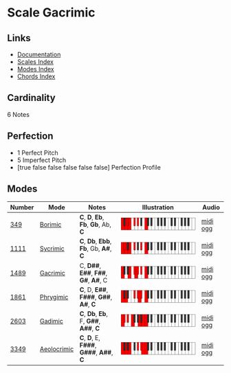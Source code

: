 # Scale Gacrimic

## Links

- [Documentation](index.md)
- [Scales Index](Scales.md)
- [Modes Index](Modes.md)
- [Chords Index](Chords.md)

## Cardinality

6 Notes

## Perfection

- 1 Perfect Pitch
- 5 Imperfect Pitch
- [true false false false false false] Perfection Profile

## Modes

| Number | Mode | Notes | Illustration | Audio |
|--------|------|-------|--------------|-------|
| [349](https://ianring.com/musictheory/scales/349) | [Borimic](ModeBorimic.md) | **C**, **D**, **Eb**, **Fb**, **Gb**, Ab, **C** | ![CNaturalBorimic](ModeCNaturalBorimic.png) | [midi](ModeCNaturalBorimic.mid) [ogg](ModeCNaturalBorimic.ogg) | 
| [1111](https://ianring.com/musictheory/scales/1111) | [Sycrimic](ModeSycrimic.md) | **C**, **Db**, **Ebb**, **Fb**, Gb, **A#**, **C** | ![CNaturalSycrimic](ModeCNaturalSycrimic.png) | [midi](ModeCNaturalSycrimic.mid) [ogg](ModeCNaturalSycrimic.ogg) | 
| [1489](https://ianring.com/musictheory/scales/1489) | [Gacrimic](ModeGacrimic.md) | C, **D##**, **E##**, **F##**, **G#**, **A#**, C | ![CNaturalGacrimic](ModeCNaturalGacrimic.png) | [midi](ModeCNaturalGacrimic.mid) [ogg](ModeCNaturalGacrimic.ogg) | 
| [1861](https://ianring.com/musictheory/scales/1861) | [Phrygimic](ModePhrygimic.md) | **C**, D, **E##**, **F###**, **G##**, **A#**, **C** | ![CNaturalPhrygimic](ModeCNaturalPhrygimic.png) | [midi](ModeCNaturalPhrygimic.mid) [ogg](ModeCNaturalPhrygimic.ogg) | 
| [2603](https://ianring.com/musictheory/scales/2603) | [Gadimic](ModeGadimic.md) | **C**, **Db**, **Eb**, F, **G##**, **A##**, **C** | ![CNaturalGadimic](ModeCNaturalGadimic.png) | [midi](ModeCNaturalGadimic.mid) [ogg](ModeCNaturalGadimic.ogg) | 
| [3349](https://ianring.com/musictheory/scales/3349) | [Aeolocrimic](ModeAeolocrimic.md) | **C**, **D**, E, **F###**, **G###**, **A##**, **C** | ![CNaturalAeolocrimic](ModeCNaturalAeolocrimic.png) | [midi](ModeCNaturalAeolocrimic.mid) [ogg](ModeCNaturalAeolocrimic.ogg) | 
